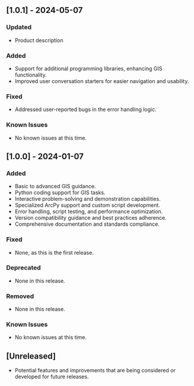 ## [1.0.1] - 2024-05-07

### Updated
- Product description 

### Added
- Support for additional programming libraries, enhancing GIS functionality.
- Improved user conversation starters for easier navigation and usability.

### Fixed
- Addressed user-reported bugs in the error handling logic.

### Known Issues
- No known issues at this time.

## [1.0.0] - 2024-01-07

### Added
- Basic to advanced GIS guidance.
- Python coding support for GIS tasks.
- Interactive problem-solving and demonstration capabilities.
- Specialized ArcPy support and custom script development.
- Error handling, script testing, and performance optimization.
- Version compatibility guidance and best practices adherence.
- Comprehensive documentation and standards compliance.

### Fixed
- None, as this is the first release.

### Deprecated
- None in this release.

### Removed
- None in this release.

### Known Issues
- No known issues at this time.

## [Unreleased]

- Potential features and improvements that are being considered or developed for future releases.
